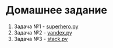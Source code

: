 # Домашнее задание

1. Задача №1 - [superhero.py](superhero.py)
2. Задача №2 - [yandex.py](yandex.py)
3. Задача №3 - [stack.py](stack.py)